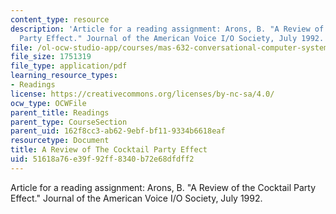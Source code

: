 ```yaml
---
content_type: resource
description: 'Article for a reading assignment: Arons, B. "A Review of the Cocktail
  Party Effect." Journal of the American Voice I/O Society, July 1992.'
file: /ol-ocw-studio-app/courses/mas-632-conversational-computer-systems-fall-2008/51618a76e39f92ff8340b72e68dfdff2_arons_cocktail.pdf
file_size: 1751319
file_type: application/pdf
learning_resource_types:
- Readings
license: https://creativecommons.org/licenses/by-nc-sa/4.0/
ocw_type: OCWFile
parent_title: Readings
parent_type: CourseSection
parent_uid: 162f8cc3-ab62-9ebf-bf11-9334b6618eaf
resourcetype: Document
title: A Review of The Cocktail Party Effect
uid: 51618a76-e39f-92ff-8340-b72e68dfdff2
---
```

Article for a reading assignment: Arons, B. "A Review of the Cocktail Party Effect." Journal of the American Voice I/O Society, July 1992.